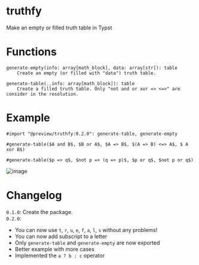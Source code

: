 # truthfy
Make an empty or filled truth table in Typst

# Functions

```
generate-empty(info: array[math_block], data: array[str]): table
    Create an empty (or filled with "data") truth table. 

generate-table(..info: array[math_block]): table
    Create a filled truth table. Only "not and or xor => <=>" are consider in the resolution.
```

# Example 

```typ
#import "@preview/truthfy:0.2.0": generate-table, generate-empty

#generate-table($A and B$, $B or A$, $A => B$, $(A => B) <=> A$, $ A xor B$)

#generate-table($p => q$, $not p => (q => p)$, $p or q$, $not p or q$)
```

![image](https://media.discordapp.net/attachments/751591144919662752/1160216944138518588/image.png)

# Changelog

`0.1.0`: Create the package. <br/>
`0.2.0`: 
- You can now use `t`, `r`, `u`, `e`, `f`, `a`, `l`, `s` without any problems!
- You can now add subscript to a letter
- Only `generate-table` and `generate-empty` are now exported
- Better example with more cases
- Implemented the `a ? b : c` operator